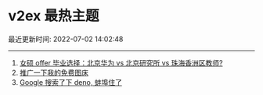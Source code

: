 # v2ex 最热主题

最近更新时间: 2022-07-02 14:02:48

--- 
1. [女硕 offer 毕业选择：北京华为 vs 北京研究所 vs 珠海香洲区教师?](https://www.v2ex.com/t/863549) 
2. [推广一下我的免费图床](https://www.v2ex.com/t/863571) 
3. [Google 搜索了下 deno, 蚌埠住了](https://www.v2ex.com/t/863573) 

